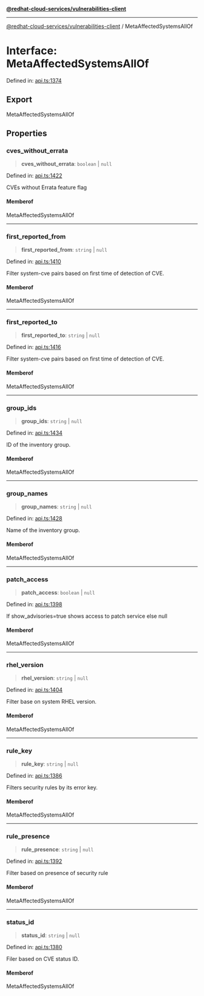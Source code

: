 [**@redhat-cloud-services/vulnerabilities-client**](../README.md)

***

[@redhat-cloud-services/vulnerabilities-client](../globals.md) / MetaAffectedSystemsAllOf

# Interface: MetaAffectedSystemsAllOf

Defined in: [api.ts:1374](https://github.com/charlesmulder/javascript-clients/blob/main/packages/vulnerabilities/git-api/api.ts#L1374)

## Export

MetaAffectedSystemsAllOf

## Properties

### cves\_without\_errata

> **cves\_without\_errata**: `boolean` \| `null`

Defined in: [api.ts:1422](https://github.com/charlesmulder/javascript-clients/blob/main/packages/vulnerabilities/git-api/api.ts#L1422)

CVEs without Errata feature flag

#### Memberof

MetaAffectedSystemsAllOf

***

### first\_reported\_from

> **first\_reported\_from**: `string` \| `null`

Defined in: [api.ts:1410](https://github.com/charlesmulder/javascript-clients/blob/main/packages/vulnerabilities/git-api/api.ts#L1410)

Filter system-cve pairs based on first time of detection of CVE.

#### Memberof

MetaAffectedSystemsAllOf

***

### first\_reported\_to

> **first\_reported\_to**: `string` \| `null`

Defined in: [api.ts:1416](https://github.com/charlesmulder/javascript-clients/blob/main/packages/vulnerabilities/git-api/api.ts#L1416)

Filter system-cve pairs based on first time of detection of CVE.

#### Memberof

MetaAffectedSystemsAllOf

***

### group\_ids

> **group\_ids**: `string` \| `null`

Defined in: [api.ts:1434](https://github.com/charlesmulder/javascript-clients/blob/main/packages/vulnerabilities/git-api/api.ts#L1434)

ID of the inventory group.

#### Memberof

MetaAffectedSystemsAllOf

***

### group\_names

> **group\_names**: `string` \| `null`

Defined in: [api.ts:1428](https://github.com/charlesmulder/javascript-clients/blob/main/packages/vulnerabilities/git-api/api.ts#L1428)

Name of the inventory group.

#### Memberof

MetaAffectedSystemsAllOf

***

### patch\_access

> **patch\_access**: `boolean` \| `null`

Defined in: [api.ts:1398](https://github.com/charlesmulder/javascript-clients/blob/main/packages/vulnerabilities/git-api/api.ts#L1398)

If show_advisories=true shows access to patch service else null

#### Memberof

MetaAffectedSystemsAllOf

***

### rhel\_version

> **rhel\_version**: `string` \| `null`

Defined in: [api.ts:1404](https://github.com/charlesmulder/javascript-clients/blob/main/packages/vulnerabilities/git-api/api.ts#L1404)

Filter base on system RHEL version.

#### Memberof

MetaAffectedSystemsAllOf

***

### rule\_key

> **rule\_key**: `string` \| `null`

Defined in: [api.ts:1386](https://github.com/charlesmulder/javascript-clients/blob/main/packages/vulnerabilities/git-api/api.ts#L1386)

Filters security rules by its error key.

#### Memberof

MetaAffectedSystemsAllOf

***

### rule\_presence

> **rule\_presence**: `string` \| `null`

Defined in: [api.ts:1392](https://github.com/charlesmulder/javascript-clients/blob/main/packages/vulnerabilities/git-api/api.ts#L1392)

Filter based on presence of security rule

#### Memberof

MetaAffectedSystemsAllOf

***

### status\_id

> **status\_id**: `string` \| `null`

Defined in: [api.ts:1380](https://github.com/charlesmulder/javascript-clients/blob/main/packages/vulnerabilities/git-api/api.ts#L1380)

Filer based on CVE status ID.

#### Memberof

MetaAffectedSystemsAllOf
